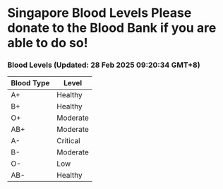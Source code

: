 Singapore Blood Levels
 Please donate to the Blood Bank if you are able to do so!
================================================================================================================================

### Blood Levels (Updated: 28 Feb 2025 09:20:34 GMT+8)
| Blood Type | Level     |
|------------|-----------|
| A+     | Healthy |
| B+     | Healthy |
| O+     | Moderate |
| AB+     | Moderate |
| A-     | Critical |
| B-     | Moderate |
| O-     | Low |
| AB-     | Healthy |
